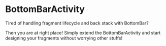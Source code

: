 # BottomBarActivity

Tired of handling fragment lifecycle and back stack with BottomBar?

Then you are at right place! Simply extend the BottomBarActivity and start designing your fragments without worrying other stuffs!

